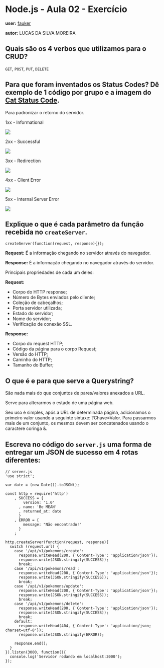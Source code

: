 # Node.js - Aula 02 - Exercício
**user:** [fauker](https://github.com/fauker)

**autor:** LUCAS DA SILVA MOREIRA

## Quais são os 4 verbos que utilizamos para o CRUD?
`GET`, `POST`, `PUT`, `DELETE`

## Para que foram inventados os Status Codes? Dê exemplo de 1 código por grupo e a imagem do [Cat Status Code](https://http.cat/).
Para padronizar o retorno do servidor.

1xx - Informational

![](https://http.cat/100)

2xx - Successful

![](https://http.cat/200)

3xx - Redirection

![](https://http.cat/301)

4xx - Client Error

![](https://http.cat/415)

5xx - Internal Server Error

![](https://http.cat/599)

## Explique o que é cada parâmetro da função recebida no `createServer`.

`createServer(function(request, response){});`

**Request:** É a informação chegando no servidor através do navegador.

**Response:** É a informação chegando no navegador através do servidor.

Principais propriedades de cada um deles:

**Request:**

- Corpo do HTTP response;
- Número de Bytes enviados pelo cliente;
- Coleção de cabeçalhos;
- Porta servidor utilizada;
- Estado do servidor;
- Nome do servidor;
- Verificação de conexão SSL.

**Response:**

- Corpo do request HTTP;
- Código da página para o corpo Request;
- Versão do HTTP;
- Caminho do HTTP;
- Tamanho do Buffer;

## O que é e para que serve a Querystring?
São nada mais do que conjuntos de pares/valores anexados a URL.

Serve para alterarmos o estado de uma página web.

Seu uso é simples, após a URL de determinada página, adicionamos o primeiro valor usando a seguinte sintaxe: ?Chave=Valor. Para passarmos mais de um conjunto, os mesmos devem ser concatenados usando o caractere coringa &.


## Escreva no código do `server.js` uma forma de entregar um JSON de sucesso em 4 rotas diferentes:

```
// server.js
'use strict';

var date = (new Date()).toJSON();

const http = require('http')
    , SUCCESS = {
        version: '1.0'
      , name: 'Be MEAN'
      , returned_at: date
      }
    , ERROR = {
        message: "Não encontrado!"
      }
    ;

http.createServer(function(request, response){
  switch (request.url) {
    case '/api/v1/pokemons/create':
      response.writeHead(200, {'Content-Type': 'application/json'});
      response.write(JSON.stringify(SUCCESS));
      break;
    case '/api/v1/pokemons/read':
      response.writeHead(200, {'Content-Type': 'application/json'});
      response.write(JSON.stringify(SUCCESS));
      break;
    case '/api/v1/pokemons/update':
      response.writeHead(200, {'Content-Type': 'application/json'});
      response.write(JSON.stringify(SUCCESS));
      break;
    case '/api/v1/pokemons/delete':
      response.writeHead(200, {'Content-Type': 'application/json'});
      response.write(JSON.stringify(SUCCESS));
      break;
    default:
      response.writeHead(404, {'Content-Type': 'application/json; charset=utf-8'});
      response.write(JSON.stringify(ERROR));

    response.end();
  }
}).listen(3000, function(){
  console.log('Servidor rodando em localhost:3000');
});

```
